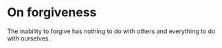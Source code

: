 # On forgiveness

The inability to forgive has nothing to do with others and everything to do with ourselves.
